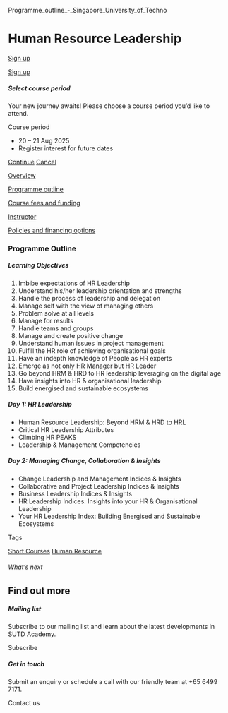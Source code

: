 Programme_outline_-_Singapore_University_of_Techno



Human Resource Leadership
=========================

[Sign up](#popup-masthead)

[Sign up](#popup-masthead)

##### Select course period

Your new journey awaits! Please choose a course period you’d like to attend.

Course period

* 20 – 21 Aug 2025
* Register interest for future dates

[Continue](#)
[Cancel](#)

[Overview](/course/human-resource-leadership/#tabs)

[Programme outline](/course/human-resource-leadership/programme-outline/#tabs)

[Course fees and funding](/course/human-resource-leadership/course-fees-and-funding/#tabs)

[Instructor](/course/human-resource-leadership/instructor/#tabs)

[Policies and financing options](/course/human-resource-leadership/policies-and-financing-options/#tabs)

### Programme Outline

##### **Learning Objectives**

1. Imbibe expectations of HR Leadership
2. Understand his/her leadership orientation and strengths
3. Handle the process of leadership and delegation
4. Manage self with the view of managing others
5. Problem solve at all levels
6. Manage for results
7. Handle teams and groups
8. Manage and create positive change
9. Understand human issues in project management
10. Fulfill the HR role of achieving organisational goals
11. Have an indepth knowledge of People as HR experts
12. Emerge as not only HR Manager but HR Leader
13. Go beyond HRM & HRD to HR leadership leveraging on the digital age
14. Have insights into HR & organisational leadership
15. Build energised and sustainable ecosystems

##### Day 1: HR Leadership

* Human Resource Leadership: Beyond HRM & HRD to HRL
* Critical HR Leadership Attributes
* Climbing HR PEAKS
* Leadership & Management Competencies

##### Day 2: Managing Change, Collaboration & Insights

* Change Leadership and Management Indices & Insights
* Collaborative and Project Leadership Indices & Insights
* Business Leadership Indices & Insights
* HR Leadership Indices: Insights into your HR & Organisational Leadership
* Your HR Leadership Index: Building Energised and Sustainable Ecosystems

Tags

[Short Courses](/admissions/academy/courses-and-modules/?academy-type-course=780)
[Human Resource](/admissions/academy/courses-and-modules/?discipline=910)

###### What’s next

Find out more
-------------

##### Mailing list

Subscribe to our mailing list and learn about the latest developments in SUTD Academy.

Subscribe

##### Get in touch

Submit an enquiry or schedule a call with our friendly team at +65 6499 7171.

Contact us


